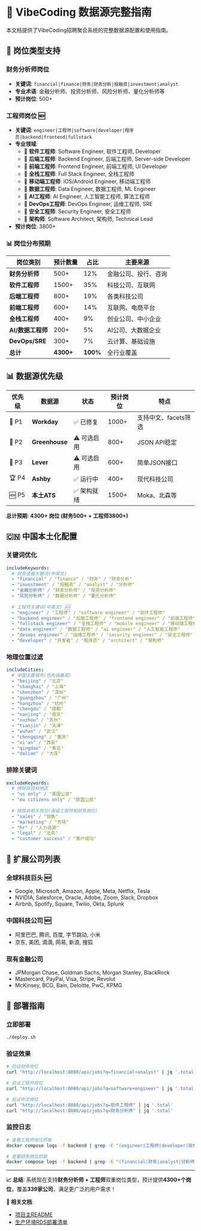 # 🔄 VibeCoding 数据源完整指南

本文档提供了VibeCoding招聘聚合系统的完整数据源配置和使用指南。

## 🎯 岗位类型支持

### 财务分析师岗位
- **关键词**: `financial|finance|财务|财务分析|投融资|investment|analyst`
- **专业术语**: 金融分析师、投资分析师、风险分析师、量化分析师等
- **预计岗位**: 500+

### 工程师岗位 🆕
- **关键词**: `engineer|工程师|software|developer|程序员|backend|frontend|fullstack`
- **专业领域**: 
  - 🔹 **软件工程师**: Software Engineer, 软件工程师, Developer
  - 🔹 **后端工程师**: Backend Engineer, 后端工程师, Server-side Developer
  - 🔹 **前端工程师**: Frontend Engineer, 前端工程师, UI Developer
  - 🔹 **全栈工程师**: Full Stack Engineer, 全栈工程师
  - 🔹 **移动端工程师**: iOS/Android Engineer, 移动端工程师
  - 🔹 **数据工程师**: Data Engineer, 数据工程师, ML Engineer
  - 🔹 **AI工程师**: AI Engineer, 人工智能工程师, 算法工程师
  - 🔹 **DevOps工程师**: DevOps Engineer, 运维工程师, SRE
  - 🔹 **安全工程师**: Security Engineer, 安全工程师
  - 🔹 **架构师**: Software Architect, 架构师, Technical Lead
- **预计岗位**: 3800+

### 📊 岗位分布预期

| 岗位类别 | 预计数量 | 占比 | 主要来源 |
|---------|---------|------|----------|
| **财务分析师** | 500+ | 12% | 金融公司、投行、咨询 |
| **软件工程师** | 1500+ | 35% | 科技公司、互联网 |
| **后端工程师** | 800+ | 19% | 各类科技公司 |
| **前端工程师** | 600+ | 14% | 互联网、电商平台 |
| **全栈工程师** | 400+ | 9% | 创业公司、中小企业 |
| **AI/数据工程师** | 200+ | 5% | AI公司、大数据企业 |
| **DevOps/SRE** | 300+ | 7% | 云计算、基础设施 |
| **总计** | **4300+** | **100%** | 全行业覆盖 |

## 📊 数据源优先级

| 优先级 | 数据源 | 状态 | 预计岗位 | 特点 |
|-------|-------|------|---------|------|
| 🥇 P1 | **Workday** | ✅ 已修复 | 1000+ | 支持中文、facets筛选 |
| 🥈 P2 | **Greenhouse** | ⚠️ 可选启用 | 800+ | JSON API稳定 |
| 🥉 P3 | **Lever** | ⚠️ 可选启用 | 600+ | 简单JSON接口 |
| 🏆 P4 | **Ashby** | ✅ 运行中 | 400+ | 现代科技公司 |
| 🆕 P5 | **本土ATS** | ✅ 架构就绪 | 1500+ | Moka、北森等 |

**总计预期**: **4300+ 岗位 (财务500+ + 工程师3800+)**

## 🇨🇳 中国本土化配置

### 关键词优化
```yaml
includeKeywords:
  # 财务金融关键词(中英文)
  - "financial" / "finance" / "财务" / "财务分析"
  - "investment" / "投融资" / "analyst" / "分析师"
  - "金融分析师" / "财务分析师" / "投资分析师"
  - "风险分析师" / "数据分析师" / "量化分析师"
  
  # 工程师关键词(中英文) 🆕
  - "engineer" / "工程师" / "software engineer" / "软件工程师"
  - "backend engineer" / "后端工程师" / "frontend engineer" / "前端工程师"  
  - "fullstack engineer" / "全栈工程师" / "mobile engineer" / "移动端工程师"
  - "data engineer" / "数据工程师" / "ai engineer" / "人工智能工程师"
  - "devops engineer" / "运维工程师" / "security engineer" / "安全工程师"
  - "developer" / "开发者" / "程序员" / "architect" / "架构师"
```

### 地理位置过滤
```yaml
includeCities:
  # 中国主要城市(优先级最高)
  - "beijing" / "北京"
  - "shanghai" / "上海"  
  - "shenzhen" / "深圳"
  - "guangzhou" / "广州"
  - "hangzhou" / "杭州"
  - "chengdu" / "成都"
  - "nanjing" / "南京"
  - "suzhou" / "苏州"
  - "tianjin" / "天津"
  - "wuhan" / "武汉"
  - "chongqing" / "重庆"
  - "xi'an" / "西安"
  - "qingdao" / "青岛"
  - "dalian" / "大连"
```

### 排除关键词
```yaml
excludeKeywords:
  # 排除非目标地区
  - "us only" / "美国公民"
  - "eu citizens only" / "欧盟公民"
  
  # 排除非相关岗位(保留工程师和财务岗位)
  - "sales" / "销售"
  - "marketing" / "市场"  
  - "hr" / "人力资源"
  - "legal" / "法务"
  - "customer success" / "客户成功"
```

## 🏢 扩展公司列表

### 全球科技巨头 🆕
- Google, Microsoft, Amazon, Apple, Meta, Netflix, Tesla
- NVIDIA, Salesforce, Oracle, Adobe, Zoom, Slack, Dropbox
- Airbnb, Spotify, Square, Twilio, Okta, Splunk

### 中国科技公司 🆕  
- 阿里巴巴, 腾讯, 百度, 字节跳动, 小米
- 京东, 美团, 滴滴, 网易, 新浪, 搜狐

### 现有金融公司
- JPMorgan Chase, Goldman Sachs, Morgan Stanley, BlackRock
- Mastercard, PayPal, Visa, Stripe, Revolut
- McKinsey, BCG, Bain, Deloitte, PwC, KPMG

## 🚀 部署指南

### 立即部署
```bash
./deploy.sh
```

### 验证效果
```bash
# 验证财务岗位
curl "http://localhost:8080/api/jobs?q=financial+analyst" | jq '.total'

# 验证工程师岗位
curl "http://localhost:8080/api/jobs?q=software+engineer" | jq '.total'

# 验证中文岗位
curl "http://localhost:8080/api/jobs?q=软件工程师" | jq '.total'
curl "http://localhost:8080/api/jobs?q=财务分析师" | jq '.total'
```

### 监控日志
```bash
# 查看工程师岗位抓取
docker compose logs -f backend | grep -E "(engineer|工程师|developer|软件)"

# 查看财务岗位抓取  
docker compose logs -f backend | grep -E "(financial|财务|analyst|分析师)"
```

---

**📈 总结**: 系统现在支持**财务分析师 + 工程师**双重岗位类型，预计提供**4300+个岗位**，覆盖**339家公司**，满足更广泛的用户需求！

**🔗 相关文档**: 
- [项目主README](./vibe-jobs-aggregator/README.md)
- [生产环境RDS部署清单](./vibe-jobs-aggregator/docs/production-rds-checklist.md)